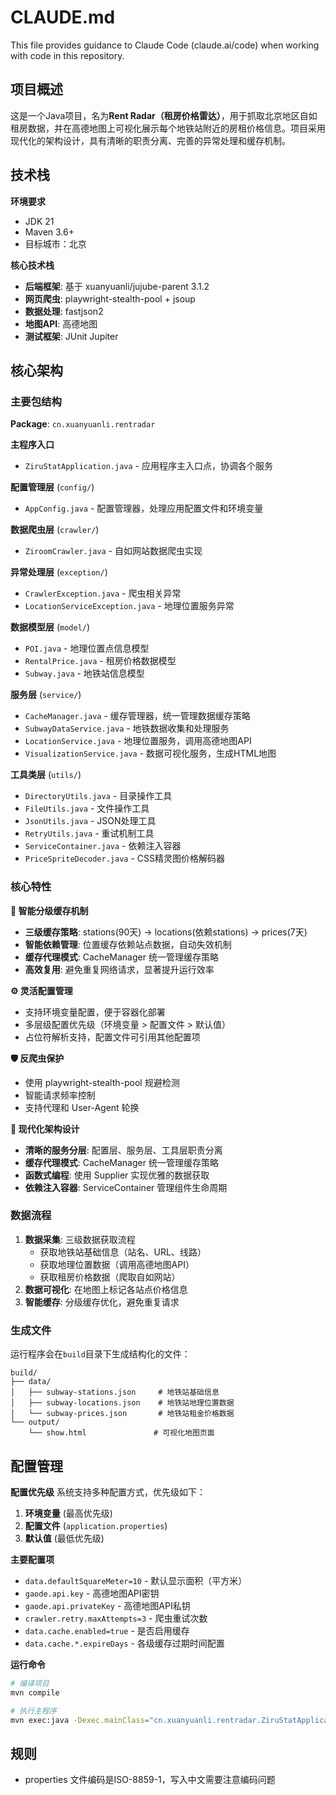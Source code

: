 # CLAUDE.md

This file provides guidance to Claude Code (claude.ai/code) when working with code in this repository.

## 项目概述

这是一个Java项目，名为**Rent Radar（租房价格雷达）**，用于抓取北京地区自如租房数据，并在高德地图上可视化展示每个地铁站附近的房租价格信息。项目采用现代化的架构设计，具有清晰的职责分离、完善的异常处理和缓存机制。

## 技术栈

**环境要求**
- JDK 21
- Maven 3.6+
- 目标城市：北京

**核心技术栈**
- **后端框架**: 基于 xuanyuanli/jujube-parent 3.1.2
- **网页爬虫**: playwright-stealth-pool + jsoup
- **数据处理**: fastjson2
- **地图API**: 高德地图
- **测试框架**: JUnit Jupiter

## 核心架构

### 主要包结构

**Package**: `cn.xuanyuanli.rentradar`

**主程序入口**
- `ZiruStatApplication.java` - 应用程序主入口点，协调各个服务

**配置管理层** (`config/`)
- `AppConfig.java` - 配置管理器，处理应用配置文件和环境变量

**数据爬虫层** (`crawler/`)
- `ZiroomCrawler.java` - 自如网站数据爬虫实现

**异常处理层** (`exception/`)
- `CrawlerException.java` - 爬虫相关异常
- `LocationServiceException.java` - 地理位置服务异常

**数据模型层** (`model/`)
- `POI.java` - 地理位置点信息模型
- `RentalPrice.java` - 租房价格数据模型
- `Subway.java` - 地铁站信息模型

**服务层** (`service/`)
- `CacheManager.java` - 缓存管理器，统一管理数据缓存策略
- `SubwayDataService.java` - 地铁数据收集和处理服务
- `LocationService.java` - 地理位置服务，调用高德地图API
- `VisualizationService.java` - 数据可视化服务，生成HTML地图

**工具类层** (`utils/`)
- `DirectoryUtils.java` - 目录操作工具
- `FileUtils.java` - 文件操作工具
- `JsonUtils.java` - JSON处理工具
- `RetryUtils.java` - 重试机制工具
- `ServiceContainer.java` - 依赖注入容器
- `PriceSpriteDecoder.java` - CSS精灵图价格解码器

### 核心特性

**🔄 智能分级缓存机制**
- **三级缓存策略**: stations(90天) → locations(依赖stations) → prices(7天)
- **智能依赖管理**: 位置缓存依赖站点数据，自动失效机制
- **缓存代理模式**: CacheManager 统一管理缓存策略
- **高效复用**: 避免重复网络请求，显著提升运行效率

**⚙️ 灵活配置管理**
- 支持环境变量配置，便于容器化部署
- 多层级配置优先级（环境变量 > 配置文件 > 默认值）
- 占位符解析支持，配置文件可引用其他配置项

**🛡️ 反爬虫保护**
- 使用 playwright-stealth-pool 规避检测
- 智能请求频率控制
- 支持代理和 User-Agent 轮换

**🎯 现代化架构设计**
- **清晰的服务分层**: 配置层、服务层、工具层职责分离
- **缓存代理模式**: CacheManager 统一管理缓存策略
- **函数式编程**: 使用 Supplier 实现优雅的数据获取
- **依赖注入容器**: ServiceContainer 管理组件生命周期

### 数据流程

1. **数据采集**: 三级数据获取流程
   - 获取地铁站基础信息（站名、URL、线路）
   - 获取地理位置数据（调用高德地图API）
   - 获取租房价格数据（爬取自如网站）
2. **数据可视化**: 在地图上标记各站点价格信息
3. **智能缓存**: 分级缓存优化，避免重复请求

### 生成文件

运行程序会在`build`目录下生成结构化的文件：
```
build/
├── data/
│   ├── subway-stations.json     # 地铁站基础信息
│   ├── subway-locations.json    # 地铁站地理位置数据
│   └── subway-prices.json       # 地铁站租金价格数据
└── output/
    └── show.html               # 可视化地图页面
```

## 配置管理

**配置优先级**
系统支持多种配置方式，优先级如下：
1. **环境变量** (最高优先级)
2. **配置文件** (`application.properties`)
3. **默认值** (最低优先级)

**主要配置项**
- `data.defaultSquareMeter=10` - 默认显示面积（平方米）
- `gaode.api.key` - 高德地图API密钥
- `gaode.api.privateKey` - 高德地图API私钥
- `crawler.retry.maxAttempts=3` - 爬虫重试次数
- `data.cache.enabled=true` - 是否启用缓存
- `data.cache.*.expireDays` - 各级缓存过期时间配置

**运行命令**
```bash
# 编译项目
mvn compile

# 执行主程序
mvn exec:java -Dexec.mainClass="cn.xuanyuanli.rentradar.ZiruStatApplication"
```

## 规则
- properties 文件编码是ISO-8859-1，写入中文需要注意编码问题